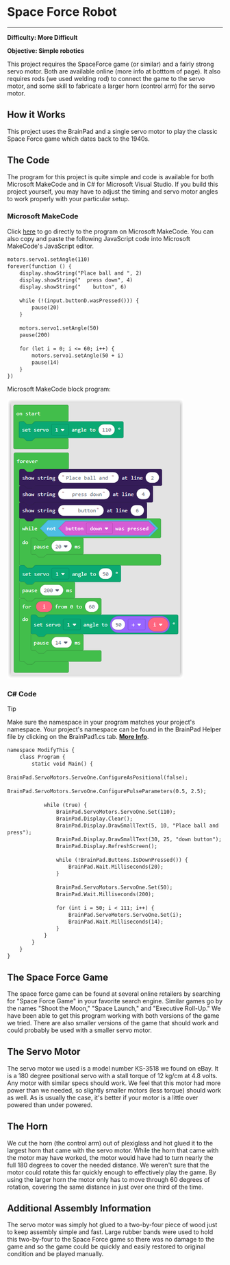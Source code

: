 # Space Force Robot
---
**Difficulty: More Difficult**

**Objective: Simple robotics**

This project requires the SpaceForce game (or similar) and a fairly strong servo motor. Both are available online (more info at botttom of page). It also requires rods (we used welding rod) to connect the game to the servo motor, and some skill to fabricate a larger horn (control arm) for the servo motor.

## How it Works
This project uses the BrainPad and a single servo motor to play the classic Space Force game which dates back to the 1940s.

## The Code
The program for this project is quite simple and code is available for both Microsoft MakeCode and in C# for Microsoft Visual Studio. If you build this project yourself, you may have to adjust the timing and servo motor angles to work properly with your particular setup.

### Microsoft MakeCode
Click [here](https://makecode.com/_3PMH7CidXa6A) to go directly to the program on Microsoft MakeCode. You can also copy and paste the following JavaScript code into Microsoft MakeCode's JavaScript editor.

```
motors.servo1.setAngle(110)
forever(function () {
    display.showString("Place ball and ", 2)
    display.showString("  press down", 4)
    display.showString("    button", 6)

    while (!(input.buttonD.wasPressed())) {
        pause(20)
    }

    motors.servo1.setAngle(50)
    pause(200)
    
    for (let i = 0; i <= 60; i++) {
        motors.servo1.setAngle(50 + i)
        pause(14)
    }
})
```

Microsoft MakeCode block program:

![SpaceForce block program](images/spaceforce-blocks.png)

### C# Code
> [!Tip]
> Make sure the namespace in your program matches your project's namespace.  Your project's namespace can be found in the BrainPad Helper file by clicking on the BrainPad1.cs tab.  [**More Info**](../csharp/intro.md#a-few-words-about-namespaces).

```
namespace ModifyThis {
    class Program {
        static void Main() {
            BrainPad.ServoMotors.ServoOne.ConfigureAsPositional(false);
            BrainPad.ServoMotors.ServoOne.ConfigurePulseParameters(0.5, 2.5);

            while (true) {
                BrainPad.ServoMotors.ServoOne.Set(110);
                BrainPad.Display.Clear();
                BrainPad.Display.DrawSmallText(5, 10, "Place ball and press");
                BrainPad.Display.DrawSmallText(30, 25, "down button");
                BrainPad.Display.RefreshScreen();

                while (!BrainPad.Buttons.IsDownPressed()) {
                    BrainPad.Wait.Milliseconds(20);
                }

                BrainPad.ServoMotors.ServoOne.Set(50);
                BrainPad.Wait.Milliseconds(200);
                
                for (int i = 50; i < 111; i++) {
                    BrainPad.ServoMotors.ServoOne.Set(i);
                    BrainPad.Wait.Milliseconds(14);
                }
            }
        }
    }
}
```

## The Space Force Game

The space force game can be found at several online retailers by searching for "Space Force Game" in your favorite search engine. Similar games go by the names "Shoot the Moon," "Space Launch," and "Executive Roll-Up." We have been able to get this program working with both versions of the game we tried. There are also smaller versions of the game that should work and could probably be used with a smaller servo motor.

## The Servo Motor

The servo motor we used is a model number KS-3518 we found on eBay. It is a 180 degree positional servo with a stall torque of 12 kg/cm at 4.8 volts. Any motor with similar specs should work. We feel that this motor had more power than we needed, so slightly smaller motors (less torque) should work as well. As is usually the case, it's better if your motor is a little over powered than under powered.

## The Horn

We cut the horn (the control arm) out of plexiglass and hot glued it to the largest horn that came with the servo motor. While the horn that came with the motor may have worked, the motor would have had to turn nearly the full 180 degrees to cover the needed distance. We weren't sure that the motor could rotate this far quickly enough to effectively play the game. By using the larger horn the motor only has to move through 60 degrees of rotation, covering the same distance in just over one third of the time.

## Additional Assembly Information

The servo motor was simply hot glued to a two-by-four piece of wood just to keep assembly simple and fast. Large rubber bands were used to hold this two-by-four to the Space Force game so there was no damage to the game and so the game could be quickly and easily restored to original condition and be played manually. 